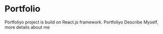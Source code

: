 # Portfolio

Portfoliyo project is build on React.js framework.
Portfoliyo Describe Myself, more details about me
